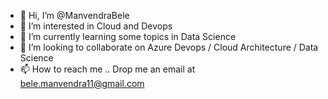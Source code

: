 - 👋 Hi, I’m @ManvendraBele
- 👀 I’m interested in Cloud and Devops
- 🌱 I’m currently learning some topics in Data Science 
- 💞️ I’m looking to collaborate on Azure Devops / Cloud Architecture / Data Science
- 📫 How to reach me .. Drop me an email at bele.manvendra11@gmail.com

<!---
Manvendra11/Manvendra11 is a ✨ special ✨ repository because its `README.md` (this file) appears on your GitHub profile.
You can click the Preview link to take a look at your changes.
--->
